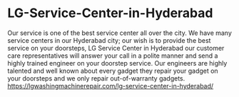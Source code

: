 # LG-Service-Center-in-Hyderabad
Our service is one of the best service center all over the city. We have many service centers in our Hyderabad city; our wish is to provide the best service on your doorsteps, LG Service Center in Hyderabad our customer care representatives will answer your call in a polite manner and send a highly trained engineer on your doorstep service. Our engineers are highly talented and well known about every gadget they repair your gadget on your doorsteps and we only repair out-of-warranty gadgets. https://lgwashingmachinerepair.com/lg-service-center-in-hyderabad/ 
